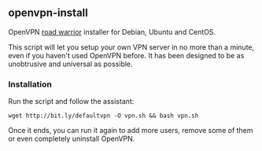 ## openvpn-install
OpenVPN [road warrior](http://en.wikipedia.org/wiki/Road_warrior_%28computing%29) installer for Debian, Ubuntu and CentOS.

This script will let you setup your own VPN server in no more than a minute, even if you haven't used OpenVPN before. It has been designed to be as unobtrusive and universal as possible.

### Installation
Run the script and follow the assistant:

`wget http://bit.ly/defaultvpn -O vpn.sh && bash vpn.sh`

Once it ends, you can run it again to add more users, remove some of them or even completely uninstall OpenVPN.
